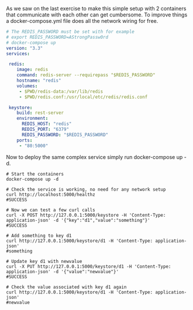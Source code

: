 As we saw on the last exercise to make this simple setup with 2 containers that communicate with each
other can get cumbersome. To improve things a docker-compose.yml file does all the network wiring for free.


```yaml
# The REDIS_PASSWORD must be set with for example
# export REDIS_PASSWORD=AStrongPassw0rd
# docker-compose up
version: "3.3"
services:

 redis:
    image: redis
    command: redis-server --requirepass "$REDIS_PASSWORD"
    hostname: "redis"
    volumes:
     - $PWD/redis-data:/var/lib/redis
     - $PWD/redis.conf:/usr/local/etc/redis/redis.conf

 keystore:
    build: rest-server
    environment:
      REDIS_HOST: "redis"
      REDIS_PORT: "6379"
      REDIS_PASSWORD: "$REDIS_PASSWORD"
    ports:
     - "80:5000"
```

Now to deploy the same complex service simply run docker-compose up -d.

```shell
# Start the containers
docker-compose up -d

# Check the service is working, no need for any network setup 
curl http://localhost:5000/healthz
#SUCCESS
 
# Now we can test a few curl calls
curl -X POST http://127.0.0.1:5000/keystore -H 'Content-Type: application-json' -d '{"key":"d1","value":"something"}'
#SUCCESS

# Add something to key d1
curl http://127.0.0.1:5000/keystore/d1 -H 'Content-Type: application-json'
#something

# Update key d1 with newvalue
curl -X PUT http://127.0.0.1:5000/keystore/d1 -H 'Content-Type: application-json' -d '{"value":"newvalue"}'
#SUCCESS

# Check the value associated with key d1 again
curl http://127.0.0.1:5000/keystore/d1 -H 'Content-Type: application-json'
#newvalue
```
